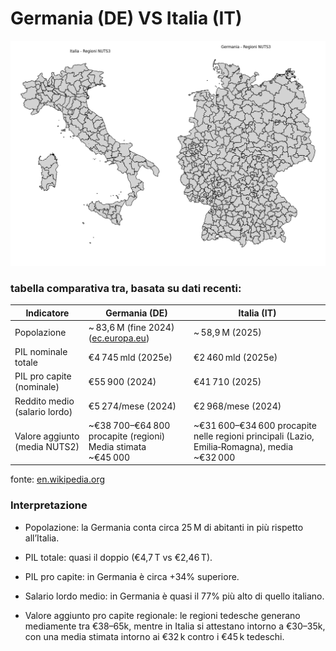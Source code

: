 # Germania (DE) VS Italia (IT)


![|800](../media/ItDe.png)
### tabella comparativa tra, basata su dati recenti:

| Indicatore                    | Germania (DE)                                                                                                                                                                                              | Italia (IT)                                                                             |
| --------------------------------- | -------------------------------------------------------------------------------------------------------------------------------------------------------------------------------------------------------------- | ------------------------------------------------------------------------------------------- |
| Popolazione                   | ~ 83,6 M (fine 2024) ([ec.europa.eu](https://ec.europa.eu/eurostat/web/interactive-publications/regions-2024?utm_source=chatgpt.com "Regions in Europe – 2024 edition - Interactive publications - Eurostat")) | ~ 58,9 M (2025)                                                                             |
| PIL nominale totale           | €4 745 mld (2025e)                                                                                                                                                                                             | €2 460 mld (2025e)                                                                          |
| PIL pro capite (nominale)     | €55 900 (2024)                                                                                                                                                                                                 | €41 710 (2025)                                                                              |
| Reddito medio (salario lordo) | €5 274/mese (2024)                                                                                                                                                                                             | €2 968/mese (2024)                                                                          |
| Valore aggiunto (media NUTS2) | ~€38 700–€64 800 procapite (regioni) Media stimata ~€45 000                                                                                                                                                    | ~€31 600–€34 600 procapite nelle regioni principali (Lazio, Emilia‑Romagna), media ~€32 000 |

 fonte: [en.wikipedia.org](https://en.wikipedia.org/wiki/List_of_NUTS_regions_in_the_European_Union_by_GDP?utm_source=chatgpt.com "List of NUTS regions in the European Union by GDP")


### Interpretazione

- Popolazione: la Germania conta circa 25 M di abitanti in più rispetto all’Italia.
    
- PIL totale: quasi il doppio (€4,7 T vs €2,46 T).
    
- PIL pro capite: in Germania è circa +34% superiore.
    
- Salario lordo medio: in Germania è quasi il 77% più alto di quello italiano.
    
- Valore aggiunto pro capite regionale: le regioni tedesche generano mediamente tra €38–65k, mentre in Italia si attestano intorno a €30–35k, con una media stimata intorno ai €32 k contro i €45 k tedeschi.
    
